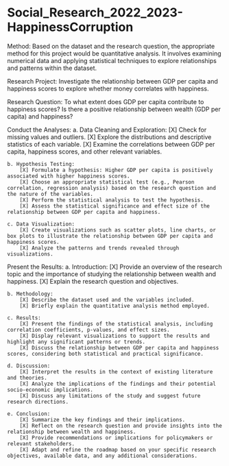 # Social_Research_2022_2023-HappinessCorruption
 
Method:
Based on the dataset and the research question, the appropriate method for this project would be quantitative analysis. It involves examining numerical data and applying statistical techniques to explore relationships and patterns within the dataset.

Research Project:
Investigate the relationship between GDP per capita and happiness scores to explore whether money correlates with happiness.

Research Question:
To what extent does GDP per capita contribute to happiness scores? Is there a positive relationship between wealth (GDP per capita) and happiness?

Conduct the Analyses:
    a. Data Cleaning and Exploration:
        [X] Check for missing values and outliers.
        [X] Explore the distributions and descriptive statistics of each variable.
        [X] Examine the correlations between GDP per capita, happiness scores, and other relevant variables.

    b. Hypothesis Testing:
        [X] Formulate a hypothesis: Higher GDP per capita is positively associated with higher happiness scores.
        [X] Choose an appropriate statistical test (e.g., Pearson correlation, regression analysis) based on the research question and the nature of the variables.
        [X] Perform the statistical analysis to test the hypothesis.
        [X] Assess the statistical significance and effect size of the relationship between GDP per capita and happiness.
    
    c. Data Visualization:
        [X] Create visualizations such as scatter plots, line charts, or box plots to illustrate the relationship between GDP per capita and happiness scores.
        [X] Analyze the patterns and trends revealed through visualizations.

Present the Results:
    a. Introduction:
        [X] Provide an overview of the research topic and the importance of studying the relationship between wealth and happiness.
        [X] Explain the research question and objectives.
    
    b. Methodology:
        [X] Describe the dataset used and the variables included.
        [X] Briefly explain the quantitative analysis method employed.
    
    c. Results:
        [X] Present the findings of the statistical analysis, including correlation coefficients, p-values, and effect sizes.
        [X] Display relevant visualizations to support the results and highlight any significant patterns or trends.
        [X] Discuss the relationship between GDP per capita and happiness scores, considering both statistical and practical significance.
    
    d. Discussion:
        [X] Interpret the results in the context of existing literature and theories.
        [X] Analyze the implications of the findings and their potential socio-economic implications.
        [X] Discuss any limitations of the study and suggest future research directions.
    
    e. Conclusion:
        [X] Summarize the key findings and their implications.
        [X] Reflect on the research question and provide insights into the relationship between wealth and happiness.
        [X] Provide recommendations or implications for policymakers or relevant stakeholders.
        [X] Adapt and refine the roadmap based on your specific research objectives, available data, and any additional considerations.